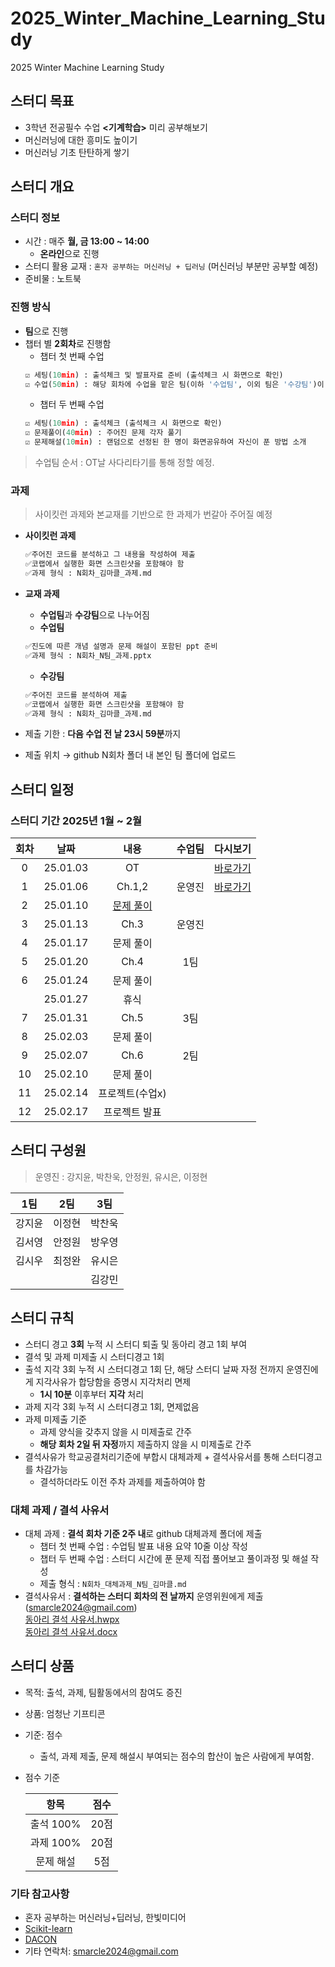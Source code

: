 # 2025_Winter_Machine_Learning_Study
2025 Winter Machine Learning Study
## 스터디 목표
- 3학년 전공필수 수업 **<기계학습>** 미리 공부해보기
- 머신러닝에 대한 흥미도 높이기
- 머신러닝 기초 탄탄하게 쌓기

## 스터디 개요
### 스터디 정보
- 시간 : 매주 **월, 금 13:00 ~ 14:00**
	- **온라인**으로 진행
- 스터디 활용 교재 : `혼자 공부하는 머신러닝 + 딥러닝` (머신러닝 부분만 공부할 예정)
- 준비물 : 노트북

### 진행 방식
- **팀**으로 진행
- 챕터 별 **2회차**로 진행함
	- 챕터 첫 번째 수업
	```python
	☑️ 세팅(10min) : 출석체크 및 발표자료 준비 (출석체크 시 화면으로 확인)
	☑️ 수업(50min) : 해당 회차에 수업을 맡은 팀(이하 '수업팀', 이외 팀은 '수강팀')이 수업을 진행
	```
	- 챕터 두 번째 수업
	```python
	☑️ 세팅(10min) : 출석체크 (출석체크 시 화면으로 확인)
	☑️ 문제풀이(40min) : 주어진 문제 각자 풀기
	☑️ 문제해설(10min) : 랜덤으로 선정된 한 명이 화면공유하여 자신이 푼 방법 소개
	```
> 수업팀 순서 : OT날 사다리타기를 통해 정할 예정.

### 과제
> 사이킷런 과제와 본교재를 기반으로 한 과제가 번갈아 주어질 예정

- **사이킷런 과제**
	```python
	✅주어진 코드를 분석하고 그 내용을 작성하여 제출
	✅코랩에서 실행한 화면 스크린샷을 포함해야 함
	✅과제 형식 : N회차_김마클_과제.md
	```

- **교재 과제**
	- **수업팀**과 **수강팀**으로 나누어짐
	- **수업팀**
	```python
	✅진도에 따른 개념 설명과 문제 해설이 포함된 ppt 준비
	✅과제 형식 : N회차_N팀_과제.pptx
	```
	- **수강팀**
	```python
	✅주어진 코드를 분석하여 제출
	✅코랩에서 실행한 화면 스크린샷을 포함해야 함
	✅과제 형식 : N회차_김마클_과제.md
	```

- 제출 기한 : **다음 수업 전 날 23시 59분**까지
- 제출 위치 → github N회차 폴더 내 본인 팀 폴더에 업로드

## 스터디 일정
### 스터디 기간 2025년 1월 ~ 2월
|회차|날짜|내용|수업팀|다시보기|
|:---:|:---:|:---:|:---:|:---:|
|0|25.01.03|OT||[바로가기](https://youtu.be/vU8i90jiOko)|
|1|25.01.06|Ch.1,2|운영진|[바로가기](https://youtu.be/gveAPHhc8u0)|
|2|25.01.10|[문제 풀이](https://smarcle.notion.site/1-10-b6c8cbd7a5854e3197ca920dbb91e73a)|||
|3|25.01.13|Ch.3|운영진||
|4|25.01.17|문제 풀이|||
|5|25.01.20|Ch.4|1팀||
|6|25.01.24|문제 풀이|||
||25.01.27|휴식|||
|7|25.01.31|Ch.5|3팀||
|8|25.02.03|문제 풀이|||
|9|25.02.07|Ch.6|2팀||
|10|25.02.10|문제 풀이|||
|11|25.02.14|프로젝트(수업x)|||
|12|25.02.17|프로젝트 발표|||

## 스터디 구성원
> 운영진 : 강지윤, 박찬욱, 안정원, 유시은, 이정현

|1팀|2팀|3팀|
|:---:|:---:|:---:|
|강지윤|이정현|박찬욱|
|김서영|안정원|방우영|
|김시우|최정완|유시은|
|||김강민|

## 스터디 규칙
- 스터디 경고 **3회** 누적 시 스터디 퇴출 및 동아리 경고 1회 부여
- 결석 및 과제 미제출 시 스터디경고 1회
- 출석 지각 3회 누적 시 스터디경고 1회 단, 해당 스터디 날짜 자정 전까지 운영진에게 지각사유가 합당함을 증명시 지각처리 면제
	- **1시 10분** 이후부터 **지각** 처리
- 과제 지각 3회 누적 시 스터디경고 1회, 면제없음 
- 과제 미제출 기준
   	- 과제 양식을 갖추지 않을 시 미제출로 간주
	- **해당 회차 2일 뒤 자정**까지 제출하지 않을 시 미제출로 간주
- 결석사유가 학교공결처리기준에 부합시 대체과제 + 결석사유서를 통해 스터디경고를 차감가능
	- 결석하더라도 이전 주차 과제를 제출하여야 함
	
### 대체 과제 / 결석 사유서
- 대체 과제 : **결석 회차 기준 2주 내**로 github 대체과제 폴더에 제출
	- 챕터 첫 번째 수업 : 수업팀 발표 내용 요약 10줄 이상 작성
	- 챕터 두 번째 수업 : 스터디 시간에 푼 문제 직접 풀어보고 풀이과정 및 해설 작성
   	- 제출 형식 : `N회차_대체과제_N팀_김마클.md`
- 결석사유서 : **결석하는 스터디 회차의 전 날까지** 운영위원에게 제출(smarcle2024@gmail.com) <br>
[동아리 결석 사유서.hwpx](https://github.com/sejongsmarcle/2025_Winter_Machine_Learning_Study/blob/main/%EB%8F%99%EC%95%84%EB%A6%AC%20%EA%B2%B0%EC%84%9D%20%EC%82%AC%EC%9C%A0%EC%84%9C.hwpx) <br>
[동아리 결석 사유서.docx](https://github.com/sejongsmarcle/2025_Winter_Machine_Learning_Study/blob/main/%EB%8F%99%EC%95%84%EB%A6%AC%20%EA%B2%B0%EC%84%9D%20%EC%82%AC%EC%9C%A0%EC%84%9C_word%EC%9A%A9.docx)

## 스터디 상품
- 목적: 출석, 과제, 팀활동에서의 참여도 증진
- 상품: 엄청난 기프티콘
- 기준: 점수
  - 출석, 과제 제출, 문제 해설시 부여되는 점수의 합산이 높은 사람에게 부여함.
- 점수 기준 <br>

  |항목|점수|
  |:---:|:---:|
  |출석 100%|20점|
  |과제 100%|20점|
  |문제 해설|5점|
  

### 기타 참고사항
- 혼자 공부하는 머신러닝+딥러닝, 한빛미디어
- [Scikit-learn](https://scikit-learn.org/stable/index.html)
- [DACON](https://dacon.io/)
- 기타 연락처: smarcle2024@gmail.com
